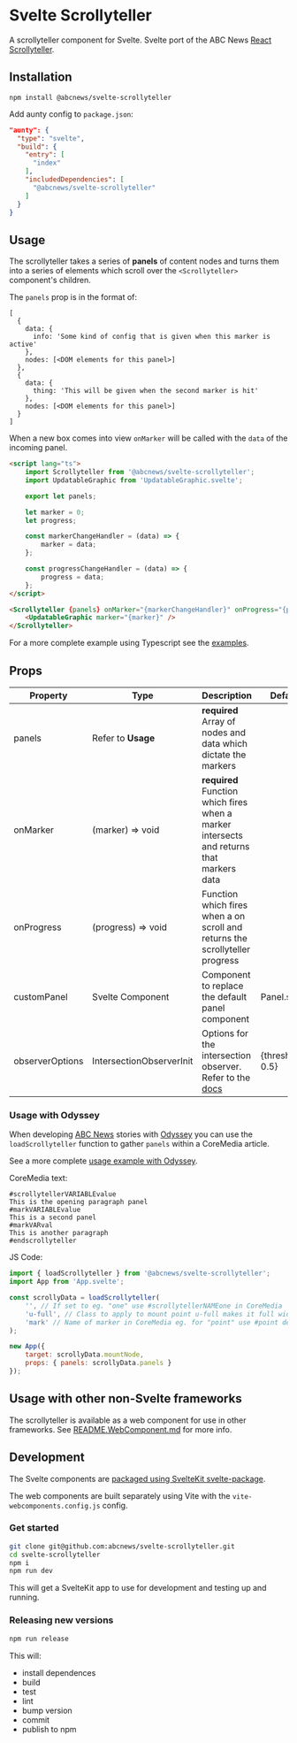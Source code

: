 # Svelte Scrollyteller

A scrollyteller component for Svelte.
Svelte port of the ABC News [React Scrollyteller](https://github.com/abcnews/scrollyteller).

## Installation

`npm install @abcnews/svelte-scrollyteller`

Add aunty config to `package.json`:

```json
"aunty": {
  "type": "svelte",
  "build": {
    "entry": [
      "index"
    ],
    "includedDependencies": [
      "@abcnews/svelte-scrollyteller"
    ]
  }
}
```

## Usage

The scrollyteller takes a series of **panels** of content nodes and turns them into a series of elements which scroll over the `<Scrollyteller>` component's children.

The `panels` prop is in the format of:

    [
      {
        data: {
          info: 'Some kind of config that is given when this marker is active'
        },
        nodes: [<DOM elements for this panel>]
      },
      {
        data: {
          thing: 'This will be given when the second marker is hit'
        },
        nodes: [<DOM elements for this panel>]
      }
    ]

When a new box comes into view `onMarker` will be called with the `data` of the incoming panel.

```html
<script lang="ts">
	import Scrollyteller from '@abcnews/svelte-scrollyteller';
	import UpdatableGraphic from 'UpdatableGraphic.svelte';

	export let panels;

	let marker = 0;
	let progress;

	const markerChangeHandler = (data) => {
		marker = data;
	};

	const progressChangeHandler = (data) => {
		progress = data;
	};
</script>

<Scrollyteller {panels} onMarker="{markerChangeHandler}" onProgress="{progressChangeHandler}">
	<UpdatableGraphic marker="{marker}" />
</Scrollyteller>
```

For a more complete example using Typescript see the [examples](examples).

## Props

| Property        | Type                     | Description                                                                                                                            | Default          |
| --------------- | ------------------------ | -------------------------------------------------------------------------------------------------------------------------------------- | ---------------- |
| panels          | Refer to **Usage**       | **required** Array of nodes and data which dictate the markers                                                                         |
| onMarker        | (marker) => void         | **required** Function which fires when a marker intersects and returns that markers data                                               |                  |
| onProgress      | (progress) => void       | Function which fires when a on scroll and returns the scrollyteller progress                                                           |                  |
| customPanel     | Svelte Component         | Component to replace the default panel component                                                                                       | Panel.svelte     |
| observerOptions | IntersectionObserverInit | Options for the intersection observer. Refer to the [docs](https://developer.mozilla.org/en-US/docs/Web/API/Intersection_Observer_API) | {threshold: 0.5} |

### Usage with Odyssey

When developing [ABC News](https://www.abc.net.au) stories with [Odyssey](https://github.com/abcnews/odyssey) you can use the `loadScrollyteller` function to gather `panels` within a CoreMedia article.

See a more complete [usage example with Odyssey](examples/aunty).

CoreMedia text:

```
#scrollytellerVARIABLEvalue
This is the opening paragraph panel
#markVARIABLEvalue
This is a second panel
#markVARval
This is another paragraph
#endscrollyteller
```

JS Code:

```js
import { loadScrollyteller } from '@abcnews/svelte-scrollyteller';
import App from 'App.svelte';

const scrollyData = loadScrollyteller(
	'', // If set to eg. "one" use #scrollytellerNAMEone in CoreMedia
	'u-full', // Class to apply to mount point u-full makes it full width in Odyssey
	'mark' // Name of marker in CoreMedia eg. for "point" use #point default: #mark
);

new App({
	target: scrollyData.mountNode,
	props: { panels: scrollyData.panels }
});
```

## Usage with other non-Svelte frameworks

The scrollyteller is available as a web component for use in other frameworks. See [README.WebComponent.md](README.WebComponent.md) for more info.

## Development

The Svelte components are [packaged using SvelteKit svelte-package](https://kit.svelte.dev/docs/packaging).

The web components are built separately using Vite with the `vite-webcomponents.config.js` config.

### Get started

```sh
git clone git@github.com:abcnews/svelte-scrollyteller.git
cd svelte-scrollyteller
npm i
npm run dev
```

This will get a SvelteKit app to use for development and testing up and running.

### Releasing new versions

```sh
npm run release
```

This will:

- install dependences
- build
- test
- lint
- bump version
- commit
- publish to npm
